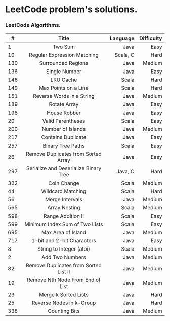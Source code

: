 # LeetCode problem's solutions.
### LeetCode Algorithms.
| # | Title | Language | Difficulty |
| - |:-------------:| ----:|-------:|
| 1 | Two Sum | Java | Easy | 
| 10 | Regular Expression Matching | Scala, C | Hard |
| 130 | Surrounded Regions | Java | Medium |
| 136 | Single Number | Java | Easy |
| 146 | LRU Cache | Scala | Hard |
| 149 | Max Points on a Line | Scala | Hard |
| 151 | Reverse Words in a String | Java | Medium |
| 189 | Rotate Array | Java | Easy | 
| 198 | House Robber | Java | Easy |
| 20 | Valid Parentheses | Scala | Easy |
| 200 | Number of Islands | Java | Medium |
| 217 | Contains Duplicate | Java | Easy |
| 257 | Binary Tree Paths | Scala | Easy |
| 26 | Remove Duplicates from Sorted Array | Java | Easy |
| 297 | Serialize and Deserialize Binary Tree | Java, C | Hard |
| 322 | Coin Change | Scala | Medium |
| 44 | Wildcard Matching | Scala | Hard |
| 56 | Merge Intervals | Java | Medium |
| 565 | Array Nesting | Scala | Medium |
| 598 | Range Addition II | Scala | Easy |
| 599 | Minimum Index Sum of Two Lists | Scala | Easy |
| 695 | Max Area of Island | Java | Medium |
| 717 | 1-bit and 2-bit Characters | Java | Easy |
| 8 | String to Integer (atoi) | Scala | Medium |
| 2 | Add Two Numbers | Java | Medium |
| 82 | Remove Duplicates from Sorted List II | Java | Medium |
| 19 | Remove Nth Node From End of List | Java | Medium |
| 23 | Merge k Sorted Lists | Java | Hard |
| 25 | Reverse Nodes in k-Group | Java | Hard |
| 338 | Counting Bits | Java | Medium |
